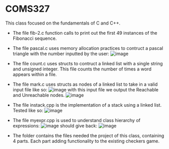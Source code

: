 # COMS327

This class focused on the fundamentals of C and C++. 

* The file fib-2.c function calls to print out the first 49 instances of the Fibonacci sequence.
* The file pascal.c uses memory allocation practices to contruct a pascal triangle with the number inputted by the user: ![image](https://user-images.githubusercontent.com/56376957/118156093-95119080-b3de-11eb-9028-3de4b9183464.png)

* The file count.c uses structs to contruct a linked list with a single string and unsigned integer. This file counts the number of times a word appears within a file.

* The file mark.c uses structs as nodes of a linked list to take in a valid input file like so: ![image](https://user-images.githubusercontent.com/56376957/118157705-84fab080-b3e0-11eb-9946-5b0f1ec80796.png) 
with this input file we output the Reachable and Unreachable nodes. 
![image](https://user-images.githubusercontent.com/56376957/118157796-9d6acb00-b3e0-11eb-99b1-17c6077c43e3.png)

* The file instack.cpp is the implementation of a stack using a linked list. Tested like so: ![image](https://user-images.githubusercontent.com/56376957/118158007-dc008580-b3e0-11eb-9732-47d897ac183f.png)

* The file myexpr.cpp is used to understand class hierarchy of expressions: ![image](https://user-images.githubusercontent.com/56376957/118168864-ed03c380-b3ed-11eb-9f87-3713846ef494.png)
should give back:
![image](https://user-images.githubusercontent.com/56376957/118168917-fb51df80-b3ed-11eb-9474-fcaba99a943a.png)


* The folder contains the files needed the project of this class, containing 4 parts. Each part adding functionality to the existing checkers game.
